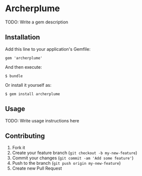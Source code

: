 # Archerplume

TODO: Write a gem description

## Installation

Add this line to your application's Gemfile:

    gem 'archerplume'

And then execute:

    $ bundle

Or install it yourself as:

    $ gem install archerplume

## Usage

TODO: Write usage instructions here

## Contributing

1. Fork it
2. Create your feature branch (`git checkout -b my-new-feature`)
3. Commit your changes (`git commit -am 'Add some feature'`)
4. Push to the branch (`git push origin my-new-feature`)
5. Create new Pull Request
